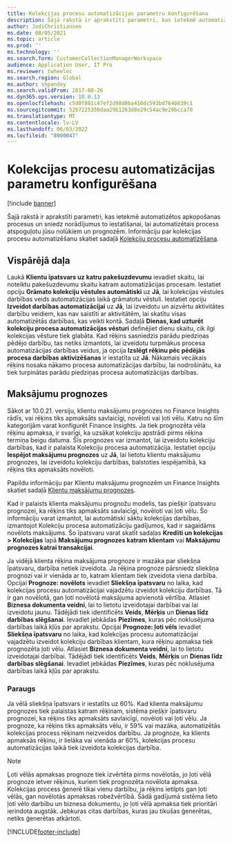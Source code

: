 ```yaml
---
title: Kolekcijas procesu automatizācijas parametru konfigurēšana
description: Šajā rakstā ir aprakstīti parametri, kas ietekmē automatizētos apkopošanas procesus un sniedz norādījumus to iestatīšanai, lai automatizētais process atspoguļotu jūsu nolūkiem un prognozēm.
author: JodiChristiansen
ms.date: 08/05/2021
ms.topic: article
ms.prod: ''
ms.technology: ''
ms.search.form: CustomerCollectionManagerWorkspace
audience: Application User, IT Pro
ms.reviewer: twheeloc
ms.search.region: Global
ms.author: shpandey
ms.search.validFrom: 2017-08-26
ms.dyn365.ops.version: 10.0.13
ms.openlocfilehash: c5d0f801c47ef2d98d8ba410dc593bd7640839c1
ms.sourcegitcommit: 52b7225350daa29b1263d8e29c54ac9e20bcca70
ms.translationtype: MT
ms.contentlocale: lv-LV
ms.lasthandoff: 06/03/2022
ms.locfileid: "8900047"
---
```

# <a name="configure-parameters-for-collection-process-automation"></a>Kolekcijas procesu automatizācijas parametru konfigurēšana

[!include [banner](../includes/banner.md)]

Šajā rakstā ir aprakstīti parametri, kas ietekmē automatizētos apkopošanas procesus un sniedz norādījumus to iestatīšanai, lai automatizētais process atspoguļotu jūsu nolūkiem un prognozēm. Informāciju par kolekcijas procesu automatizēšanu skatiet sadaļā [Kolekciju procesu automatizēšana](collections-process-automate.md).

## <a name="general"></a>Vispārējā daļa
Laukā **Klientu īpatsvars uz katru pakešuzdevumu** ievadiet skaitu, lai noteiktu pakešuzdevumu skaitu katram automatizācijas procesam. Iestatiet opciju **Grāmato kolekciju vēstules automātiski** uz **Jā**, lai kolekcijas vēstules darbības veids automatizācijas laikā grāmatotu vēstuli. Iestatiet opciju **Izveidot darbības automatizācijai** uz **Jā**, lai izveidotu un aizvērtu aktivitātes darbību veidiem, kas nav saistīti ar aktivitātēm, lai skatītu visas automatizētās darbības, kas veikti kontā. Sadaļā **Dienas, kad uzturēt kolekciju procesa automatizācijas vēsturi** definējiet dienu skaitu, cik ilgi kolekcijas vēsture tiek glabāta. Kad rēķins sasniedzis parādu piedziņas pēdējo darbību, tas netiks izmantots, lai izveidotu turpmākus procesa automatizācijas darbības veidus, ja opcija **Izslēgt rēķinu pēc pēdējās procesa darbības aktivizēšanas** ir iestatīta uz **Jā**. Nākamais vecākais rēķins nosaka nākamo procesa automatizācijas darbību, lai nodrošinātu, ka tiek turpinātas parādu piedziņas procesa automatizācijas darbības. 

## <a name="payment-predictions"></a>Maksājumu prognozes
Sākot ar 10.0.21. versiju, klientu maksājumu prognozes no Finance Insights rādīs, vai rēķins tiks apmaksāts savlaicīgi, novēloti vai ļoti vēlu. Katru no šīm kategorijām varat konfigurēt Finance Insights. Ja tiek prognozēta vēla rēķinu apmaksa, ir svarīgi, ka uzsākat kolekciju apstrādi pirms rēķina termiņa beigu datuma. Šīs prognozes var izmantot, lai izveidotu kolekciju darbības, kad ir palaista Kolekciju procesa automatizācija. Iestatiet opciju **Iespējot maksājumu prognozes** uz **Jā**, lai lietotu klientu maksājumu prognozes, lai izveidotu kolekciju darbības, balstoties iespējamībā, ka rēķins tiks apmaksāts novēloti. 

Papildu informāciju par Klientu maksājumu prognozēm un Finance Insights skatiet sadaļā [Klientu maksājumu prognozes](payment-insights-overview.md).

Kad ir palaists klienta maksājumu prognožu modelis, tas piešķir īpatsvaru prognozei, ka rēķins tiks apmaksāts savlaicīgi, novēloti vai ļoti vēlu. Šo informāciju varat izmantot, lai automātiski sāktu kolekcijas darbības, izmantojot Kolekciju procesa automatizāciju gadījumos, kad ir sagaidāms novēlots maksājums. Šo īpatsvaru varat skatīt sadaļas **Kredīti un kolekcijas > Kolekcijas** lapā **Maksājumu prognozes katram klientam** vai **Maksājumu prognozes katrai transakcijai**. 

Ja vidējā klienta rēķina maksājuma prognoze ir mazāka par sliekšņa īpatsvaru, darbība netiek izveidota. Ja rēķina prognoze pārsniedz sliekšņa prognozi vai ir vienāda ar to, katram klientam tiek izveidota viena darbība. Opcijai **Prognoze: novēlots** ievadiet **Sliekšņa īpatsvaru** no laika, kad kolekcijas procesu automatizācijai vajadzētu izveidot kolekciju darbības. Tā ir gan novēlotā, gan ļoti novēlotā maksājuma apvienotā vērtība. Atlasiet **Biznesa dokumenta veidni**, lai to lietotu izveidotajai darbībai vai lai izveidotu jaunu. Tādējādi tiek identificēts **Veids**, **Mērķis** un **Dienas līdz darbības slēgšanai**. Ievadiet jebkādas **Piezīmes**, kuras pēc noklusējuma darbības laikā kļūs par aprakstu. Opcijai **Prognoze: ļoti vēls** ievadiet **Sliekšņa īpatsvaru** no laika, kad kolekcijas procesu automatizācijai vajadzētu izveidot kolekciju darbības klientam, kura rēķinu apmaksa tiek prognozēta ļoti vēlu. Atlasiet **Biznesa dokumenta veidni**, lai to lietotu izveidotajai darbībai. Tādējādi tiek identificēts **Veids**, **Mērķis** un **Dienas līdz darbības slēgšanai**. Ievadiet jebkādas **Piezīmes**, kuras pēc noklusējuma darbības laikā kļūs par aprakstu. 

### <a name="example"></a>Paraugs
Ja vēlā sliekšņa īpatsvars ir iestatīts uz 60%. Kad klienta maksājumu prognozes tiek palaistas katram rēķinam, sistēma piešķir īpatsvaru prognozei, ka rēķins tiks apmaksāts savlaicīgi, novēloti vai ļoti vēlu. Ja prognoze, ka rēķins tiks apmaksāts vēlu, ir 59% vai mazāka, automatizētās kolekcijas process rēķinam neizveidos darbību. Ja prognoze, ka klients apmaksās rēķinu, ir lielāka vai vienāda ar 60%, kolekcijas procesu automatizācijas laikā tiek izveidota kolekcijas darbība. 

> [!NOTE]
> Ļoti vēlās apmaksas prognoze tiek izvērtēta pirms novēlotās, jo ļoti vēlā prognoze ietver rēķinus, kuriem tiek prognozēta novēlota apmaksa. Kolekcijas process ģenerē tikai vienu darbību, ja rēķins ietilpts gan ļoti vēlās, gan novēlotās apmaksas robežvērtībā. Šādā gadījumā sistēma lieto ļoti vēlo darbību un biznesa dokumentu, jo ļoti vēlā apmaksa tiek prioritāri ierindota augstāk. Jebkuras citas darbības, kuras jau tikušas ģenerētas, netiks ģenerētas atkārtoti.

[!INCLUDE[footer-include](../../includes/footer-banner.md)]
